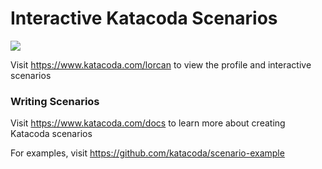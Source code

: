 # Interactive Katacoda Scenarios

[![](http://shields.katacoda.com/katacoda/lorcan/count.svg)](https://www.katacoda.com/lorcan "Get your profile on Katacoda.com")

Visit https://www.katacoda.com/lorcan to view the profile and interactive scenarios

### Writing Scenarios
Visit https://www.katacoda.com/docs to learn more about creating Katacoda scenarios

For examples, visit https://github.com/katacoda/scenario-example

